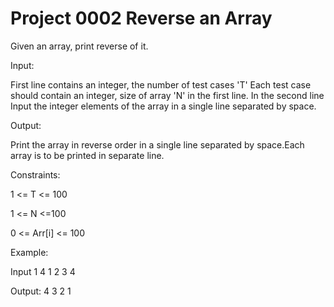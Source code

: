 <h1>Project 0002 Reverse an Array</h1>
Given an array, print reverse of it.

Input:

First line contains an integer, the number of test cases 'T' Each test case should contain an integer, size of array 'N' in the first line. In the second line Input the integer elements of the array in a single line separated by space.

Output:

Print the array in reverse order in a single line separated by space.Each array is to be printed in separate line.

Constraints:

1 <= T <= 100

1 <= N <=100

0 <= Arr[i] <= 100

Example:

Input
1
4
1 2 3 4

Output:
4 3 2 1
